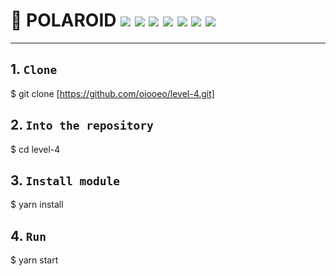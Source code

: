 # 📝 POLAROID <img src="https://img.shields.io/badge/Javascript-F7DF1E?style=flat&logo=javascript&logoColor=black"/> <img src="https://img.shields.io/badge/HTML5-E34F26?style=flat&logo=html5&logoColor=black"/> <img src="https://img.shields.io/badge/CSS3-1572B6?style=flat&logo=css3&logoColor=black"/> <img src="https://img.shields.io/badge/REACT-61DAFB?style=flat&logo=react&logoColor=black"/> <img src="https://img.shields.io/badge/Redux-764ABC?style=flat&logo=redux&logoColor=black"/> <img src="https://img.shields.io/badge/Glitch-3333FF?style=flat&logo=glitch&logoColor=black"/> <img src="https://img.shields.io/badge/Vercel-000000?style=flat&logo=vercel&logoColor=white"/>

<!-- ### Components
- Buttons
  - DeleteButton
  - UpdateButton
- TodoForm
- TodoList

### Pages
- Home (/)
- Detail (detail/:id)

### Redux module
- todos
  - createTodo
  - deleteTodo
  - toggleStatusTodo -->

---

## 1. `Clone`

$ git clone [https://github.com/oiooeo/level-4.git]

## 2. `Into the repository`

$ cd level-4

## 3. `Install module`

$ yarn install

## 4. `Run`

$ yarn start
